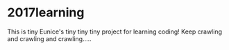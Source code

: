 # 2017learning
This is tiny Eunice's tiny tiny tiny project for learning coding! Keep crawling and crawling and crawling.....
